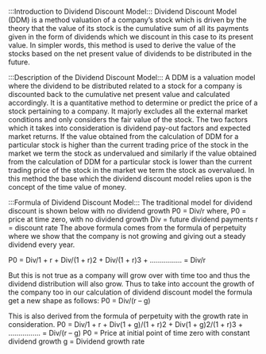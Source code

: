 :::Introduction to Dividend Discount Model:::
Dividend Discount Model (DDM) is a method valuation of a company’s stock which is driven by the theory that the value of its stock is the cumulative sum of all its payments given in the form of dividends which we discount in this case to its present value. In simpler words, this method is used to derive the value of the stocks based on the net present value of dividends to be distributed in the future.

:::Description of the Dividend Discount Model:::
A DDM is a valuation model where the dividend to be distributed related to a stock for a company is discounted back to the cumulative net present value and calculated accordingly. It is a quantitative method to determine or predict the price of a stock pertaining to a company. It majorly excludes all the external market conditions and only considers the fair value of the stock. The two factors which it takes into consideration is dividend pay-out factors and expected market returns. If the value obtained from the calculation of DDM for a particular stock is higher than the current trading price of the stock in the market we term the stock as undervalued and similarly if the value obtained from the calculation of DDM for a particular stock is lower than the current trading price of the stock in the market we term the stock as overvalued. In this method the base which the dividend discount model relies upon is the concept of the time value of money.

:::Formula of Dividend Discount Model:::
The traditional model for dividend discount is shown below with no dividend growth
P0 = Div/r
where,
​P0 = price at time zero, with no dividend growth
Div = future dividend payments
r = discount rate
The above formula comes from the formula of perpetuity where we show that the company is not growing and giving out a steady dividend every year.

P0 = Div/1 + r + Div/(1 + r)2 + Div/(1 + r)3 + ……………. = Div/r

But this is not true as a company will grow over with time too and thus the dividend distribution will also grow. Thus to take into account the growth of the company too in our calculation of dividend discount model the formula get a new shape as follows:
P0 = Div/(r – g)

This is also derived from the formula of perpetuity with the growth rate in consideration.
P0​​ = Div/1 + r + Div(1 + g)/(1 + r)2 + Div(1 + g)2/(1 + r)3 + ……………. = Div/(r – g)
P0 = Price at initial point of time zero with constant dividend growth
g = Dividend growth rate
